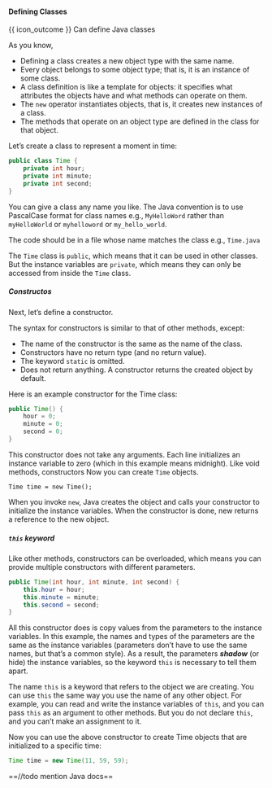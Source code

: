 <div id="title">

#### Defining Classes

</div>

<span id="prereqs"></span>

<span id="outcomes">{{ icon_outcome }} Can define Java classes</span>

<div id="body">

As you know,
* Defining a class creates a new object type with the same name.
* Every object belongs to some object type; that is, it is an instance of some class.
* A class definition is like a template for objects: it specifies what attributes the objects have and what methods can operate on them.
* The `new` operator instantiates objects, that is, it creates new instances of a class.
* The methods that operate on an object type are defined in the class for that object.

Let’s create a class to represent a moment in time:
```java
public class Time {
    private int hour;
    private int minute;
    private int second;
}
```
You can give a class any name you like. The Java convention is to use PascalCase format for class names e.g., `MyHelloWord` rather than `myHelloWorld` or `myhelloword` or `my_hello_world`.

The code should be in a file whose name matches the class e.g., `Time.java`

The `Time` class is `public`, which means that it can be used in other classes. But the <tooltip content="Attributes are also called **instance variables**, because each instance has its own variables.">instance variables</tooltip> are `private`, which means they can only be accessed from inside the `Time` class.

##### Constructos
<div class="indented">
Next, let’s define a <tooltip content="a special method that initializes the instance variables">constructor</tooltip>.

The syntax for constructors is similar to that of other methods, except:
* The name of the constructor is the same as the name of the class.
* Constructors have no return type (and no return value).
* The keyword `static` is omitted.
* Does not return anything. A constructor returns the created object by default.

Here is an example constructor for the Time class:
```java
public Time() {
    hour = 0;
    minute = 0;
    second = 0;
}
```

This constructor does not take any arguments. Each line initializes an instance variable to zero (which in this example means midnight).
Like void methods, constructors Now you can create `Time` objects.

`Time time = new Time();`

When you invoke `new`, Java creates the object and calls your constructor to initialize the instance variables. When the constructor is done, new returns a reference to the new object.

</div>

##### `this` keyword

<div class="indented">
Like other methods, constructors can be overloaded, which means you can provide multiple constructors with different parameters.

```java
public Time(int hour, int minute, int second) {
    this.hour = hour;
    this.minute = minute;
    this.second = second;
}
```

All this constructor does is copy values from the parameters to the instance variables. In this example, the names and types of the parameters are the same as the instance variables (parameters don’t have to use the same names, but that’s a common style). As a result, the parameters **_shadow_** (or hide) the instance variables, so the keyword `this` is necessary to tell them apart.

The name `this` is a keyword that refers to the object we are creating. You can use `this` the same way you use the name of any other object. For example, you can read and write the instance variables of `this`, and you can pass `this` as an argument to other methods. But you do not declare `this`, and you can’t make an assignment to it.

Now you can use the above constructor to create Time objects that are initialized to a specific time:

```java
Time time = new Time(11, 59, 59);
```

</div>

==//todo mention Java docs==

</div>

<div id="extras">
</div>